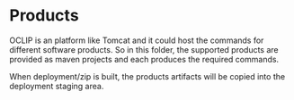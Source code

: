 Products
========
OCLIP is an platform like Tomcat and it could host the commands for different software products.
So in this folder, the supported products are provided as maven projects and each produces the
required commands.

When deployment/zip is built, the products artifacts will be copied into the deployment staging area.